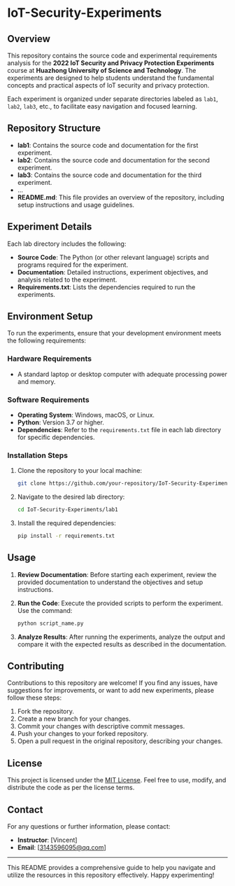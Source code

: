 # IoT-Security-Experiments

## Overview

This repository contains the source code and experimental requirements analysis for the **2022 IoT Security and Privacy Protection Experiments** course at **Huazhong University of Science and Technology**. The experiments are designed to help students understand the fundamental concepts and practical aspects of IoT security and privacy protection.

Each experiment is organized under separate directories labeled as `lab1`, `lab2`, `lab3`, etc., to facilitate easy navigation and focused learning.

## Repository Structure

- **lab1**: Contains the source code and documentation for the first experiment.
- **lab2**: Contains the source code and documentation for the second experiment.
- **lab3**: Contains the source code and documentation for the third experiment.
- ...
- **README.md**: This file provides an overview of the repository, including setup instructions and usage guidelines.

## Experiment Details

Each lab directory includes the following:

- **Source Code**: The Python (or other relevant language) scripts and programs required for the experiment.
- **Documentation**: Detailed instructions, experiment objectives, and analysis related to the experiment.
- **Requirements.txt**: Lists the dependencies required to run the experiments.

## Environment Setup

To run the experiments, ensure that your development environment meets the following requirements:

### Hardware Requirements

- A standard laptop or desktop computer with adequate processing power and memory.

### Software Requirements

- **Operating System**: Windows, macOS, or Linux.
- **Python**: Version 3.7 or higher.
- **Dependencies**: Refer to the `requirements.txt` file in each lab directory for specific dependencies.

### Installation Steps

1. Clone the repository to your local machine:
   ```sh
   git clone https://github.com/your-repository/IoT-Security-Experiments.git
   ```

2. Navigate to the desired lab directory:
   ```sh
   cd IoT-Security-Experiments/lab1
   ```

3. Install the required dependencies:
   ```sh
   pip install -r requirements.txt
   ```

## Usage

1. **Review Documentation**: Before starting each experiment, review the provided documentation to understand the objectives and setup instructions.

2. **Run the Code**: Execute the provided scripts to perform the experiment. Use the command:
   ```sh
   python script_name.py
   ```

3. **Analyze Results**: After running the experiments, analyze the output and compare it with the expected results as described in the documentation.

## Contributing

Contributions to this repository are welcome! If you find any issues, have suggestions for improvements, or want to add new experiments, please follow these steps:

1. Fork the repository.
2. Create a new branch for your changes.
3. Commit your changes with descriptive commit messages.
4. Push your changes to your forked repository.
5. Open a pull request in the original repository, describing your changes.

## License

This project is licensed under the [MIT License](LICENSE). Feel free to use, modify, and distribute the code as per the license terms.

## Contact

For any questions or further information, please contact:

- **Instructor**: [Vincent]
- **Email**: [3143596095@qq.com]

---

This README provides a comprehensive guide to help you navigate and utilize the resources in this repository effectively. Happy experimenting!
